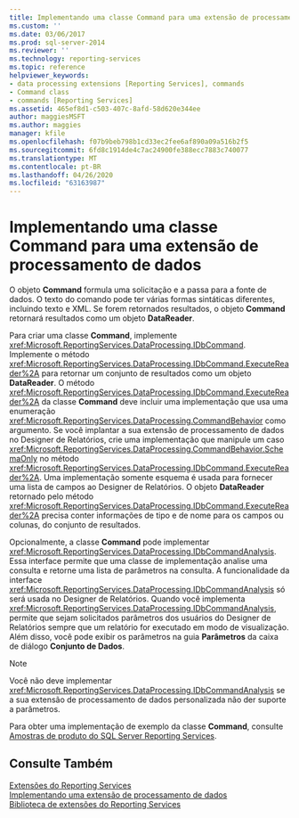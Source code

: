 ```yaml
---
title: Implementando uma classe Command para uma extensão de processamento de dados | Microsoft Docs
ms.custom: ''
ms.date: 03/06/2017
ms.prod: sql-server-2014
ms.reviewer: ''
ms.technology: reporting-services
ms.topic: reference
helpviewer_keywords:
- data processing extensions [Reporting Services], commands
- Command class
- commands [Reporting Services]
ms.assetid: 465ef8d1-c503-407c-8afd-58d620e344ee
author: maggiesMSFT
ms.author: maggies
manager: kfile
ms.openlocfilehash: f07b9beb798b1cd33ec2fee6af890a09a516b2f5
ms.sourcegitcommit: 6fd8c1914de4c7ac24900fe388ecc7883c740077
ms.translationtype: MT
ms.contentlocale: pt-BR
ms.lasthandoff: 04/26/2020
ms.locfileid: "63163987"
---
```

# <a name="implementing-a-command-class-for-a-data-processing-extension"></a>Implementando uma classe Command para uma extensão de processamento de dados
  O objeto **Command** formula uma solicitação e a passa para a fonte de dados. O texto do comando pode ter várias formas sintáticas diferentes, incluindo texto e XML. Se forem retornados resultados, o objeto **Command** retornará resultados como um objeto **DataReader**.  
  
 Para criar uma classe **Command**, implemente <xref:Microsoft.ReportingServices.DataProcessing.IDbCommand>. Implemente o método <xref:Microsoft.ReportingServices.DataProcessing.IDbCommand.ExecuteReader%2A> para retornar um conjunto de resultados como um objeto **DataReader**. O método <xref:Microsoft.ReportingServices.DataProcessing.IDbCommand.ExecuteReader%2A> da classe **Command** deve incluir uma implementação que usa uma enumeração <xref:Microsoft.ReportingServices.DataProcessing.CommandBehavior> como argumento. Se você implantar a sua extensão de processamento de dados no Designer de Relatórios, crie uma implementação que manipule um caso <xref:Microsoft.ReportingServices.DataProcessing.CommandBehavior.SchemaOnly> no método <xref:Microsoft.ReportingServices.DataProcessing.IDbCommand.ExecuteReader%2A>. Uma implementação somente esquema é usada para fornecer uma lista de campos ao Designer de Relatórios. O objeto **DataReader** retornado pelo método <xref:Microsoft.ReportingServices.DataProcessing.IDbCommand.ExecuteReader%2A> precisa conter informações de tipo e de nome para os campos ou colunas, do conjunto de resultados.  
  
 Opcionalmente, a classe **Command** pode implementar <xref:Microsoft.ReportingServices.DataProcessing.IDbCommandAnalysis>. Essa interface permite que uma classe de implementação analise uma consulta e retorne uma lista de parâmetros na consulta. A funcionalidade da interface <xref:Microsoft.ReportingServices.DataProcessing.IDbCommandAnalysis> só será usada no Designer de Relatórios. Quando você implementa <xref:Microsoft.ReportingServices.DataProcessing.IDbCommandAnalysis>, permite que sejam solicitados parâmetros dos usuários do Designer de Relatórios sempre que um relatório for executado em modo de visualização. Além disso, você pode exibir os parâmetros na guia **Parâmetros** da caixa de diálogo **Conjunto de Dados**.  
  
> [!NOTE]  
>  Você não deve implementar <xref:Microsoft.ReportingServices.DataProcessing.IDbCommandAnalysis> se a sua extensão de processamento de dados personalizada não der suporte a parâmetros.  
  
 Para obter uma implementação de exemplo da classe **Command**, consulte [Amostras de produto do SQL Server Reporting Services](https://go.microsoft.com/fwlink/?LinkId=177889).  
  
## <a name="see-also"></a>Consulte Também  
 [Extensões do Reporting Services](../reporting-services-extensions.md)   
 [Implementando uma extensão de processamento de dados](implementing-a-data-processing-extension.md)   
 [Biblioteca de extensões do Reporting Services](../reporting-services-extension-library.md)  
  
  
